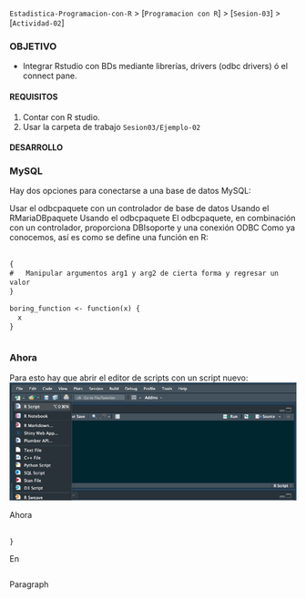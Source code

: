 `Estadistica-Programacion-con-R` > [`Programacion con R`] > [`Sesion-03`] > [`Actividad-02`] 

### OBJETIVO
- Integrar Rstudio con BDs mediante librerías, drivers (odbc drivers) ó el connect pane.

#### REQUISITOS
1. Contar con R studio.
1. Usar la carpeta de trabajo `Sesion03/Ejemplo-02`

#### DESARROLLO

### MySQL

Hay dos opciones para conectarse a una base de datos MySQL:

Usar el odbcpaquete con un controlador de base de datos
Usando el RMariaDBpaquete
Usando el odbcpaquete
El odbcpaquete, en combinación con un controlador, proporciona DBIsoporte y una conexión ODBC
Como ya conocemos, así es como se define una función en R:
```{r}

{
#	Manipular argumentos arg1 y arg2 de cierta forma y regresar un valor
}
```
  
```{r}
boring_function <- function(x) {
  x
}
```

```{r}

```

### Ahora 

Para esto hay que abrir el editor de scripts con un script nuevo:
![RScript](../images/RScript.png)

Ahora 
```{r}

}
```
En 
```{r}

```
Paragraph
